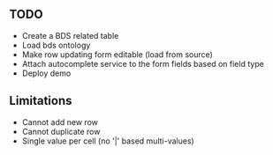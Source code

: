 ## TODO

* Create a BDS related table
* Load bds ontology
* Make row updating form editable (load from source)
* Attach autocomplete service to the form fields based on field type
* Deploy demo

## Limitations

* Cannot add new row
* Cannot duplicate row
* Single value per cell (no '|' based multi-values)